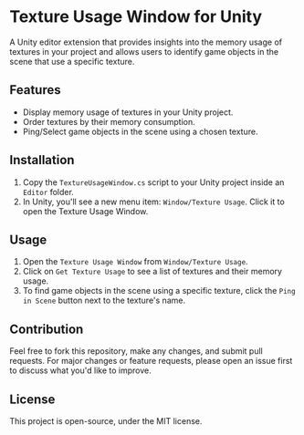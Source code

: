 # Texture Usage Window for Unity

A Unity editor extension that provides insights into the memory usage of textures in your project and allows users to identify game objects in the scene that use a specific texture.

## Features

- Display memory usage of textures in your Unity project.
- Order textures by their memory consumption.
- Ping/Select game objects in the scene using a chosen texture.

## Installation

1. Copy the `TextureUsageWindow.cs` script to your Unity project inside an `Editor` folder.
2. In Unity, you'll see a new menu item: `Window/Texture Usage`. Click it to open the Texture Usage Window.

## Usage

1. Open the `Texture Usage Window` from `Window/Texture Usage`.
2. Click on `Get Texture Usage` to see a list of textures and their memory usage.
3. To find game objects in the scene using a specific texture, click the `Ping in Scene` button next to the texture's name.

## Contribution

Feel free to fork this repository, make any changes, and submit pull requests. For major changes or feature requests, please open an issue first to discuss what you'd like to improve.

## License

This project is open-source, under the MIT license.
